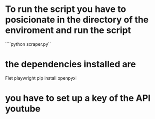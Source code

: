 # To run the script you have to posicionate in the directory of the enviroment and run the script

````python scraper.py``

# the dependencies installed are

Flet
playwright
pip install openpyxl


# you have to set up a  key of the API youtube